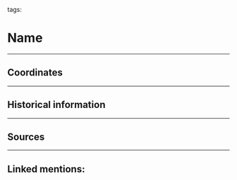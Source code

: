 tags:


# Name
---
## Coordinates

---

## Historical information

---

## Sources 



---

## Linked mentions:
